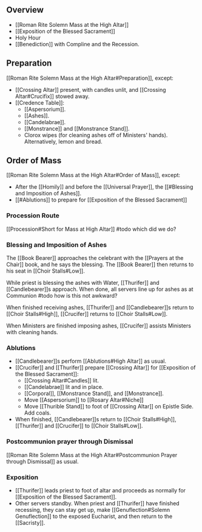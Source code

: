 ## Overview
- [[Roman Rite Solemn Mass at the High Altar]]
- [[Exposition of the Blessed Sacrament]]
- Holy Hour
- [[Benediction]] with Compline and the Recession.

## Preparation
[[Roman Rite Solemn Mass at the High Altar#Preparation]], except:
- [[Crossing Altar]] present, with candles unlit, and [[Crossing Altar#Crucifix]] stowed away.
- [[Credence Table]]:
	- [[Aspersorium]].
	- [[Ashes]].
	- [[Candelabrae]].
	- [[Monstrance]] and [[Monstrance Stand]].
	- Clorox wipes (for cleaning ashes off of Ministers' hands). Alternatively, lemon and bread.

## Order of Mass
[[Roman Rite Solemn Mass at the High Altar#Order of Mass]], except:
- After the [[Homily]] and before the [[Universal Prayer]], the [[#Blessing and Imposition of Ashes]].
- [[#Ablutions]] to prepare for [[Exposition of the Blessed Sacrament]]

### Procession Route
[[Procession#Short for Mass at High Altar]]
#todo which did we do?

### Blessing and Imposition of Ashes
The [[Book Bearer]] approaches the celebrant with the [[Prayers at the Chair]] book, and he says the blessing. The [[Book Bearer]] then returns to his seat in [[Choir Stalls#Low]].

While priest is blessing the ashes with Water, [[Thurifer]] and [[Candlebearer]]s approach. When done, all servers line up for ashes as at Communion #todo how is this not awkward?

When finished receiving ashes, [[Thurifer]] and [[Candlebearer]]s return to [[Choir Stalls#High]], [[Crucifer]] returns to [[Choir Stalls#Low]].

When Ministers are finished imposing ashes, [[Crucifer]] assists Ministers with cleaning hands.

### Ablutions
- [[Candlebearer]]s perform [[Ablutions#High Altar]] as usual.
- [[Crucifer]] and [[Thurifer]] prepare [[Crossing Altar]] for [[Exposition of the Blessed Sacrament]]:
	- [[Crossing Altar#Candles]] lit.
	- [[Candelabrae]] lit and in place.
	- [[Corporal]], [[Monstrance Stand]], and [[Monstrance]].
	- Move [[Aspersorium]] to [[Rosary Altar#Niche]]
	- Move [[Thurible Stand]] to foot of [[Crossing Altar]] on Epistle Side. Add coals.
- When finished, [[Candlebearer]]s return to [[Choir Stalls#High]], [[Thurifer]] and [[Crucifer]] to [[Choir Stalls#Low]].

### Postcommunion prayer through Dismissal
[[Roman Rite Solemn Mass at the High Altar#Postcommunion Prayer through Dismissal]] as usual.

### Exposition
- [[Thurifer]] leads priest to foot of altar and proceeds as normally for [[Exposition of the Blessed Sacrament]].
- Other servers standby. When priest and [[Thurifer]] have finished recessing, they can stay get up, make [[Genuflection#Solemn Genuflection]] to the exposed Eucharist, and then return to the [[Sacristy]].